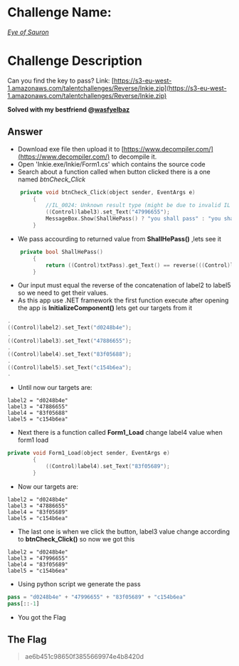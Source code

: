 # Challenge Name:
 [*Eye of Sauron*](https://cybertalents.com/challenges/malware/eye-of-sauron)
 
# Challenge Description
Can you find the key to pass?
Link: [https://s3-eu-west-1.amazonaws.com/talentchallenges/Reverse/Inkie.zip](https://s3-eu-west-1.amazonaws.com/talentchallenges/Reverse/Inkie.zip)

**Solved with my bestfriend @[wasfyelbaz](https://github.com/wasfyelbaz/)**

## Answer
* Download exe file then upload it to [https://www.decompiler.com/](https://www.decompiler.com/) to decompile it.
* Open 'Inkie.exe/Inkie/Form1.cs' which contains the source code 
* Search about a function called when button clicked there is a one named *btnCheck_Click*
```cpp
    private void btnCheck_Click(object sender, EventArgs e)
		{
			//IL_0024: Unknown result type (might be due to invalid IL or missing references)
			((Control)label3).set_Text("47996655");
			MessageBox.Show(ShallHePass() ? "you shall pass" : "you shall not pass");
		}
```
* We pass accourding to returned value from **ShallHePass()** ,lets see it
```cpp
    private bool ShallHePass()
		{
			return ((Control)txtPass).get_Text() == reverse(((Control)label2).get_Text() + ((Control)label3).get_Text() + ((Control)label4).get_Text() + ((Control)label5).get_Text());
		}
```
* Our input must equal the reverse of the concatenation of label2 to label5 so we need to get their values.
* As this app use .NET framework the first function execute after opening the app is **InitializeComponent()** lets get our targets from it
```cpp
.
((Control)label2).set_Text("d0248b4e");
.
((Control)label3).set_Text("47886655");
.
((Control)label4).set_Text("83f05688");
.
((Control)label5).set_Text("c154b6ea");
.
```
* Until now our targets are:
```
label2 = "d0248b4e"
label3 = "47886655"
label4 = "83f05688"
label5 = "c154b6ea"
```
* Next there is a function called **Form1_Load** change label4 value when form1 load
```cpp
private void Form1_Load(object sender, EventArgs e)
		{
			((Control)label4).set_Text("83f05689");
		}
```
* Now our targets are:
```
label2 = "d0248b4e"
label3 = "47886655"
label4 = "83f05689"
label5 = "c154b6ea"
```
* The last one is when we click the button, label3 value change according to **btnCheck_Click()** so now we got this
```
label2 = "d0248b4e"
label3 = "47996655"
label4 = "83f05689"
label5 = "c154b6ea"
```
* Using python script we generate the pass
```py
pass = "d0248b4e" + "47996655" + "83f05689" + "c154b6ea"
pass[::-1]
```
* You got the Flag

 ## The Flag
 > ae6b451c98650f3855669974e4b8420d
